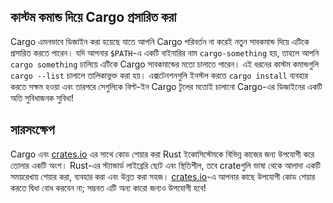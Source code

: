 ## কাস্টম কমান্ড দিয়ে Cargo প্রসারিত করা

Cargo এমনভাবে ডিজাইন করা হয়েছে যাতে আপনি Cargo পরিবর্তন না করেই নতুন সাবকমান্ড দিয়ে এটিকে প্রসারিত করতে পারেন। যদি আপনার `$PATH`-এ একটি বাইনারির নাম `cargo-something` হয়, তাহলে আপনি `cargo something` চালিয়ে এটিকে Cargo সাবকমান্ডের মতো চালাতে পারেন। এই ধরনের কাস্টম কমান্ডগুলি `cargo --list` চালালে তালিকাভুক্ত করা হয়। এক্সটেনশনগুলি ইনস্টল করতে `cargo install` ব্যবহার করতে সক্ষম হওয়া এবং তারপরে সেগুলিকে বিল্ট-ইন Cargo টুলের মতোই চালানো Cargo-এর ডিজাইনের একটি অতি সুবিধাজনক সুবিধা!

## সারসংক্ষেপ

Cargo এবং [crates.io](https://crates.io/)<!-- ignore --> এর সাথে কোড শেয়ার করা Rust ইকোসিস্টেমকে বিভিন্ন কাজের জন্য উপযোগী করে তোলার একটি অংশ। Rust-এর স্ট্যান্ডার্ড লাইব্রেরি ছোট এবং স্থিতিশীল, তবে crateগুলি ভাষা থেকে আলাদা একটি সময়রেখায় শেয়ার করা, ব্যবহার করা এবং উন্নত করা সহজ। [crates.io](https://crates.io/)<!-- ignore -->-এ আপনার কাছে উপযোগী কোড শেয়ার করতে দ্বিধা বোধ করবেন না; সম্ভবত এটি অন্য কারো জন্যও উপযোগী হবে!
